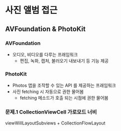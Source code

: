 # 사진 앨범 접근

## AVFoundation & PhotoKit

### AVFoundation

- 오디오, 비디오를 다루는 프래임워크
  - 편집, 녹화, 캡처, 불러오기 내보내기 등 기능 제공

### PhotoKit

- Photos 앱을 조작할 수 있는 API 를 제공하는 프래임워크
- 사진 fetching 시 자동으로 권한 물어봄
  - fetching 메소드가 호출 되는 시점에 권한 물어봄

### 문제.1 CollectionViewCell 가로모드 너비

viewWillLayoutSubviews + CollectionFlowLayout
